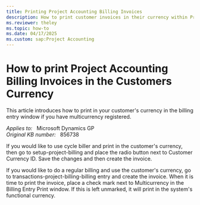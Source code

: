 ```yaml
---
title: Printing Project Accounting Billing Invoices
description: How to print customer invoices in their currency within Project Accounting.
ms.reviewer: theley
ms.topic: how-to
ms.date: 04/17/2025
ms.custom: sap:Project Accounting
---
```

# How to print Project Accounting Billing Invoices in the Customers Currency

This article introduces how to print in your customer's currency in the billing entry window if you have multicurrency registered.

_Applies to:_ &nbsp; Microsoft Dynamics GP  
_Original KB number:_ &nbsp; 856738

If you would like to use cycle biller and print in the customer's currency, then go to setup-project-billing and place the radio button next to Customer Currency ID. Save the changes and then create the invoice.

If you would like to do a regular billing and use the customer's currency, go to transactions-project-billing-billing entry and create the invoice. When it is time to print the invoice, place a check mark next to Multicurrency in the Billing Entry Print window. If this is left unmarked, it will print in the system's functional currency.
